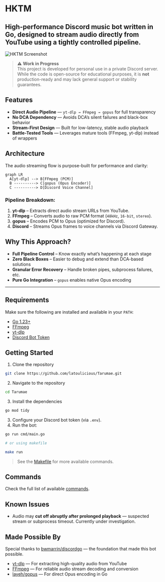 # HKTM

High-performance Discord music bot written in Go, designed to stream audio directly from YouTube using a tightly controlled pipeline.
---

![HKTM Screenshot](https://cdn.discordapp.com/attachments/1119291447926075412/1402487517567127683/image.png?ex=689417c9&is=6892c649&hm=5b6a2888791c0ffd2ba614f509c310cefdd2186ef6e95abc3393d3392e166d7c&)

> ⚠️ **Work in Progress**  
> This project is developed for personal use in a private Discord server. While the code is open-source for educational purposes, it is **not** production-ready and may lack general support or stability guarantees.


## Features

- **Direct Audio Pipeline** — `yt-dlp → FFmpeg → gopus` for full transparency
- **No DCA Dependency** — Avoids DCA’s silent failures and black-box behavior
- **Stream-First Design** — Built for low-latency, stable audio playback
- **Battle-Tested Tools** — Leverages mature tools (FFmpeg, yt-dlp) instead of wrappers


## Architecture

The audio streaming flow is purpose-built for performance and clarity:

```mermaid
graph LR
  A[yt-dlp] --> B[FFmpeg (PCM)]
  B ----------> C[gopus (Opus Encoder)]
  C ----------> D[Discord Voice Channel]
```

### Pipeline Breakdown:

1. **yt-dlp** – Extracts direct audio stream URLs from YouTube.
2. **FFmpeg** – Converts audio to raw PCM format (`48kHz`, `16-bit`, `stereo`).
3. **gopus** – Encodes PCM to Opus (optimized for Discord).
4. **Discord** – Streams Opus frames to voice channels via Discord Gateway.


## Why This Approach?

- **Full Pipeline Control** – Know exactly what’s happening at each stage
- **Zero Black Boxes** – Easier to debug and extend than DCA-based solutions
- **Granular Error Recovery** – Handle broken pipes, subprocess failures, etc.
- **Pure Go Integration** – `gopus` enables native Opus encoding

---

## Requirements

Make sure the following are installed and available in your `PATH`:

- [Go 1.23+](https://go.dev/dl/)
- [FFmpeg](https://ffmpeg.org/)
- [yt-dlp](https://github.com/yt-dlp/yt-dlp)
- [Discord Bot Token](https://discord.com/developers/applications)


## Getting Started

1. Clone the repository
```bash
git clone https://github.com/latoulicious/Tarumae.git
```
2. Navigate to the repository
```bash
cd Tarumae
```
3. Install the dependencies
```bash
go mod tidy
```
3. Configure your Discord bot token (via `.env`).
4. Run the bot:

```bash
go run cmd/main.go 

# or using makefile 

make run
```
> See the [Makefile](https://github.com/latoulicious/Tarumae/blob/main/Makefile) for more available commands.

## Commands

Check the full list of available [commands](https://github.com/latoulicious/Tarumae/blob/main/SLASH_COMMANDS.md).


## Known Issues

- Audio may **cut off abruptly after prolonged playback** — suspected stream or subprocess timeout. Currently under investigation.

## Made Possible By

Special thanks to [bwmarrin/discordgo](https://github.com/bwmarrin/discordgo) — the foundation that made this bot possible.

- [yt-dlp](https://github.com/yt-dlp/yt-dlp) — For extracting high-quality audio from YouTube
- [FFmpeg](https://ffmpeg.org/) — For reliable audio stream decoding and conversion
- [layeh/gopus](https://github.com/layeh/gopus) — For direct Opus encoding in Go
